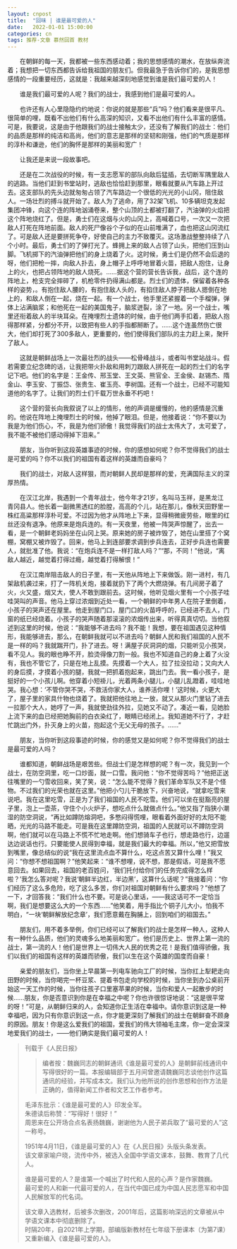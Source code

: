 ```yaml
---
layout: cnpost
title:  "回味 | 谁是最可爱的人"
date:   2022-01-01 15:00:00
categories: cn
tags: 推荐-文章 慕然回首 教材
---
```


&emsp;&emsp;在朝鲜的每一天，我都被一些东西感动着；我的思想感情的潮水，在放纵奔流着；我想把一切东西都告诉给我祖国的朋友们。但我最急于告诉你们的，是我思想感情的一段重要经历，这就是：我越来越深刻地感觉到谁是我们最可爱的人！ 

&emsp;&emsp;谁是我们最可爱的人呢？我们的战士，我感到他们是最可爱的人。 

&emsp;&emsp;也许还有人心里隐隐约约地说：你说的就是那些“兵”吗？他们看来是很平凡、很简单的哩，既看不出他们有什么高深的知识，又看不出他们有什么丰富的感情。可是，我要说，这是由于他跟我们的战士接触太少，还没有了解我们的战士：他们的品质是那样的纯洁和高尚，他们的意志是那样的坚韧和刚强，他们的气质是那样的淳朴和谦逊，他们的胸怀是那样的美丽和宽广！ 

&emsp;&emsp;让我还是来说一段故事吧。 

&emsp;&emsp;还是在二次战役的时候，有一支志愿军的部队向敌后猛插，去切断军隅里敌人的逃路。当他们赶到书堂站时，逃敌也恰恰赶到那里，眼看就要从汽车路上开过去。这支部队的先头边就匆匆占领了汽车路边一个很低的光光的小山冈，阻住敌人。一场壮烈的搏斗就开始了。敌人为了逃命，用了32架飞机、10多辆坦克发起集团冲锋，向这个连的阵地汹涌卷来，整个山顶的土都被打翻了，汽油弹的火焰把这个阵地烧红了。但是，勇士们在这烟与火的山冈上，高喊着口号，一次又一次把敌人打死在阵地前面。敌人的死尸像谷个子似的在山前堆满了，血也把这山冈流红了。可是敌人还是要拼死争夺，好使自己的主力不致覆灭。这场激战整整持续了八个小时。最后，勇士们的了弹打光了。蜂拥上来的敌人占领了山头，把他们压到山脚。飞机掷下的汽油弹把他们的身上烧着了火。这时候，勇士们是仍然不会后退的呀，他们把枪一摔，向敌人扑去，身上帽子上呼呼地冒着火苗，把敌人抱住，让身上的火，也把占领阵地的敌人烧死。……据这个营的营长告诉我，战后，这个连的阵地上，枪支完全摔碎了，机枪零件扔得满山都是。烈士们的遗体，保留着各种各样的姿势，。有抱住敌人腰的，有抱住敌人头的，有掐住敌人脖子把敌人摁倒在地上的，和敌人倒在一起，烧在一起。有一个战士，他手里还紧握着一个手榴弹，弹体上沾满脑浆；和他死在一起的美国鬼子，脑浆迸裂，涂了一地。另一个战士，嘴里还衔着敌人的半块耳朵。在掩埋烈士遗体的时候，由于他们两手扣着，把敌人抱得那样紧，分都分不开，以致把有些人的手指都掰断了。……这个连虽然伤亡很大，他们却打死了300多敌人，更重要的，他们使得我们部队的主力赶上来，聚歼了敌人。 

&emsp;&emsp;这就是朝鲜战场上一次最壮烈的战头——松骨峰战斗，或者叫书堂站战斗。假若需要立纪念碑的话，让我把带火扑敌和用刺刀跟敌人拼死在一起的烈士们的名字记下吧。他们的名字是：王金传、邢玉堂、王文英、熊官全、王金侯、赵锡杰、隋金山、李玉安、丁振岱、张贵生、崔玉亮、李树国。还有一个战士，已经不可能知道他的名字了。让我们的烈士们千载万世永垂不朽吧！ 

&emsp;&emsp;这个营的营长向我叙说了以上的情形，他的声调是缓慢的，他的感情是沉重的。他说在阵地上掩埋烈士的时候，他掉了眼泪。但是，他接着说：“你不要以为我是为他们伤心，不，我是为他们骄傲！我觉得我们的战士太伟大了，太可爱了，我不能不被他们感动得掉下泪来。” 

&emsp;&emsp;朋友，当你听到这段英雄事迹的时候，你的感想如何呢？你不觉得我们的战士是可爱的吗？你不以我们的祖国有着这样的英雄而自豪吗？ 

&emsp;&emsp;我们的战士，对敌人这样狠，而对朝鲜人民却是那样的爱，充满国际主义的深厚热情。

&emsp;&emsp;在汉江北岸，我遇到一个青年战士，他今年才21岁，名叫马玉祥，是黑龙江青冈县人。他长着一副微黑透红的脸膛，高高的个儿，站在那儿，像秋天田野里一株红高粱那样淳朴可爱。不过因为他才从阵地上下来，显得稍微疲劳些，眼里的红丝还没有退净。他原来是炮兵连的。有一天夜里，他被一阵哭声惊醒了，出去一看，是一个朝鲜老妈妈坐在山冈上哭。原来她的房子被炸毁了，她在山里搭了个窝棚，窝棚又被炸毁了。回来，他马上到连部要求调到步兵连去，正好步兵连也需要人，就批准了他。我说：“在炮兵连不是一样打敌人吗？”“那，不同！”他说，“离敌人越近，越觉着打得过瘾，越觉着打得解恨！” 

&emsp;&emsp;在汉江南岸阻击敌人的日子里，有一天他从阵地上下来做饭。刚一进村，有几架敌机袭过来，打了一阵机关炮，接着就扔下了两个大燃烧弹。有几间房子着了火，火又盛，烟又大，使人不敢到跟前去。这时候，他听见烟火里有一个小孩子哇哇哭叫的声音。他马上穿过浓烟到近处一看，一个朝鲜的中年男人在院子里倒着，小孩子的哭声还在屋里。他走到屋门口，屋门口的火苗呼呼的，已经进不去人，门窗的纸已经烧着。小孩子的哭声随着那滚滚的浓烟传出来，听得真真切切。当他叙述到这里的时候，他说：“我能够不进去吗？我不能！我想，要在祖国遇见这种情形，我能够进去，那么，在朝鲜我就可以不进去吗？朝鲜人民和我们祖国的人民不是一样的吗？我就踹开门，扑了进去。呀！满屋子灰洞洞的烟，只能听见小孩哭，看不见人。我的眼也睁不开，脸烫得像刀割一般。我也不知道自己的身上着了火没有，我也不管它了，只是在地上乱摸。先摸着一个大人，拉了拉没拉动；又向大人的身后摸，才摸着小孩的腿，我就一把抓着抱起来，跳出门去。我一看小孩子，是挺好的一个小孩儿啊。他穿着小短褂儿，光着两条小腿儿，小腿儿乱蹬着，哇哇地哭。我心想：‘不管你哭不哭，不救活你家大人，谁养活你哩！’这时候，火更大了，屋子里的家具什物也烧着了。我就把他往地上一放，就又从那火门里钻了进去一拉那个大人，她哼了一声，我就使劲往外拉，见她又不动了。凑近一看，见她脸上流下来的血已经把她胸前的白衣染红了，眼睛已经闭上。我知道她不行了，才赶忙跳出门外，扑灭身上的火苗，抱起这个无父无母的孩子。……” 

&emsp;&emsp;朋友，当你听到这段事迹的时候，你的感觉又是如何呢？你不觉得我们的战士是最可爱的人吗？ 

&emsp;&emsp;谁都知道，朝鲜战场是艰苦些。但战士们是怎样想的呢？有一次，我见到一个战士，在防空洞里，吃一口炒面，就一口雪。我问他：“你不觉得苦吗？”他把正送往嘴里的一勺雪收回来，笑了笑，说：“怎么能不觉得？我们革命军队又不是个怪物。不过我们的光荣也就在这里。”他把小勺儿干脆放下，兴奋地说，“就拿吃雪来说吧。我在这里吃雪，正是为了我们祖国的人民不吃雪。他们可以坐在挺豁亮的屋子里，泡上一壶茶，守住个小火炉子，想吃点什么就做点什么。”他又指了指狭小潮湿的防空洞说，“再比如蹲防熔洞吧，多憋闷得慌哩，眼看着外面好好的太阳不能晒，光光的马路不能走。可是我在这里蹲防空洞，祖国的人民就可以不蹲防空洞啊，他们就可以在马路上不慌不忙地走啊。他们想骑车子也行，想走路也行，边遛达边说话也行。只要能使人民得到幸福，就是我们最大的幸福。所以，”他又把雪放到嘴里，像总结似的说“我在这里流点血不算什么，吃这点苦又算什么哩！”我又问：“你想不想祖国啊？”他笑起来：“谁不想哩，说不想，那是假话，可是我不愿意回去。如果回去，祖国的老百姓问，‘我们托付给你们的任务完成得怎么样啦？’我怎么答对呢？我说‘朝鲜半边红，半边黑’，这算什么话呢？”我接着问：“你们经历了这么多危险，吃了这么多苦，你们对祖国对朝鲜有什么要求吗？”他想了一下，才回答我：“我们什么也不要。可是说心里话，——我这话可不一定恰当啊，我们是想要这么大的一个东西……”他笑着，用手指比个铜子儿大小，怕我不明白，“一块‘朝鲜解放纪念章’，我们愿意戴在胸脯上，回到咱们的祖国去。” 

&emsp;&emsp;朋友们，用不着多举例，你们已经可以了解我们的战士是怎样一种人，这种人有一种什么品质，他们的灵魂多么地美丽和宽广。他们是历史上、世界上第一流的战士，第一流的人！他们是世界上一切伟大人民的优秀之花！是我们值得骄傲，我们以我们的祖国有这样的英雄而骄傲，我们以生在这个英雄的国度而自豪！ 

&emsp;&emsp;亲爱的朋友们，当你坐上早晨第一列电车驰向工厂的时候，当你扛上犁耙走向田野的时候，当你喝完一杯豆浆、提着书包走向学校的时候，当你坐到办公桌前开始这一天工作的时候，当你往孩子口里塞苹果的时候，当你和爱人一起散步的时候……朋友，你是否意识到你是在幸福之中呢？你也许很惊讶地说：“这是很平常的呀！”可是，从朝鲜归来的人，会知道你正生活在幸福中。请你意识到这是一种幸福吧，因为只有你意识到这一点，你才能更深刻了解我们的战士在朝鲜奋不顾身的原因。朋友！你是这么爱我们的祖国，爱我们的伟大领袖毛主席，你一定会深深地爱我们的战士，——他们确实是我们最可爱的人！


>刊载于《人民日报》<br>
>>编者按：魏巍同志的朝鲜通讯《谁是最可爱的人》是朝鲜前线通讯中写得很好的一篇。本报编辑部于五月间曾邀请魏巍同志谈他创作这篇通讯的经验，并写成本文。我们认为他所说的创作思想和创作方法是正确的，值得新闻工作者和文艺工作者参考。
>
>毛泽东批示：《谁是最可爱的人》印发全军。<br>
>朱德读后称赞：“写得好！很好！”<br>
>周恩来在公开场合点名表扬魏巍，谢谢他为人民子弟兵取了“最可爱的人”这一称号。
>
>1951年4月11日，《谁是最可爱的人》在《人民日报》头版头条发表。<br>
>该文章家喻户晓，流传中外，被选入全国中学语文课本，鼓舞、教育了几代人。
>
>谁是最可爱的人？是谁第一个喊出了时代和人民的心声？是作家魏巍。<br>
>最可爱的人和新一代最可爱的人，在当代中国已成为中国人民志愿军和中国人民解放军的代名词。
>
>该文章入选教材，后被多次删改，2001年后，这篇影响深远的文章被从中学语文课本中彻底删除了。<br>
>时隔20年，自2021年上学期，部编版新教材在七年级下册课本（为第7课）又重新编入《谁是最可爱的人》。
